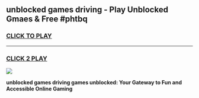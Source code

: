 
## unblocked games driving - Play Unblocked Gmaes & Free #phtbq
<h3>
<a href="https://news.freeplayer.one?title=unblocked_games_driving&ref=24F">CLICK TO PLAY</a></h3>
<hr>

<h3>
<a href="https://news.freeplayer.one?title=unblocked_games_driving&ref=24F">CLICK 2 PLAY</a>
  
</h3>

<a href="https://news.freeplayer.one?title=unblocked_games_driving&ref=24F/"><img src="https://clearcache.store/games.png"></a>


**unblocked games driving games unblocked: Your Gateway to Fun and Accessible Online Gaming**
